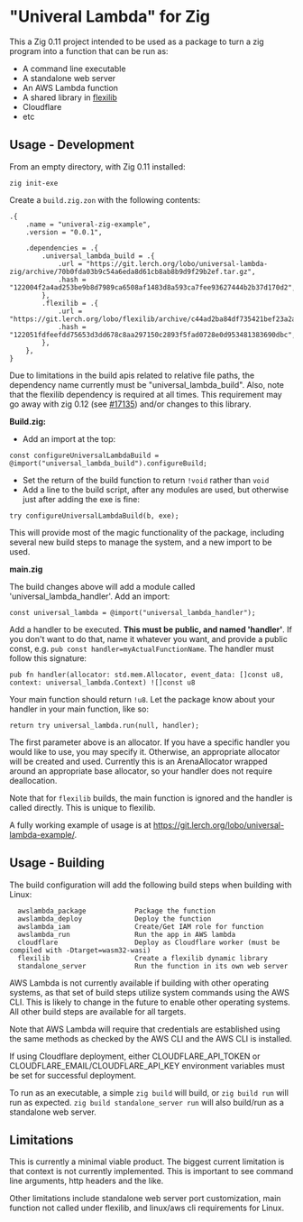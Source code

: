 "Univeral Lambda" for Zig
=========================

This a Zig 0.11 project intended to be used as a package to turn a zig program
into a function that can be run as:

* A command line executable
* A standalone web server
* An AWS Lambda function
* A shared library in [flexilib](https://git.lerch.org/lobo/FlexiLib)
* Cloudflare
* etc

Usage - Development
-------------------

From an empty directory, with Zig 0.11 installed:

`zig init-exe`


Create a `build.zig.zon` with the following contents:

```
.{
    .name = "univeral-zig-example",
    .version = "0.0.1",

    .dependencies = .{
        .universal_lambda_build = .{
            .url = "https://git.lerch.org/lobo/universal-lambda-zig/archive/70b0fda03b9c54a6eda8d61cb8ab8b9d9f29b2ef.tar.gz",
            .hash = "122004f2a4ad253be9b8d7989ca6508af1483d8a593ca7fee93627444b2b37d170d2",
        },
        .flexilib = .{
            .url = "https://git.lerch.org/lobo/flexilib/archive/c44ad2ba84df735421bef23a2ad612968fb50f06.tar.gz",
            .hash = "122051fdfeefdd75653d3dd678c8aa297150c2893f5fad0728e0d953481383690dbc",
        },
    },
}
```

Due to limitations in the build apis related to relative file paths, the
dependency name currently must be "universal_lambda_build". Also, note that
the flexilib dependency is required at all times. This requirement may go away
with zig 0.12 (see [#17135](https://github.com/ziglang/zig/issues/17135))
and/or changes to this library.

**Build.zig:**

* Add an import at the top:

```zig
const configureUniversalLambdaBuild = @import("universal_lambda_build").configureBuild;
```

* Set the return of the build function to return `!void` rather than `void`
* Add a line to the build script, after any modules are used, but otherwise just
  after adding the exe is fine:

```zig
try configureUniversalLambdaBuild(b, exe);
```

This will provide most of the magic functionality of the package, including
several new build steps to manage the system, and a new import to be used.

**main.zig**

The build changes above will add a module called 'universal_lambda_handler'.
Add an import:

```zig
const universal_lambda = @import("universal_lambda_handler");
```

Add a handler to be executed. **This must be public, and named 'handler'**.
If you don't want to do that, name it whatever you want, and provide a public
const, e.g. `pub const handler=myActualFunctionName`. The handler must
follow this signature:

```zig
pub fn handler(allocator: std.mem.Allocator, event_data: []const u8, context: universal_lambda.Context) ![]const u8
```

Your main function should return `!u8`. Let the package know about your handler in your main function, like so:

```zig
return try universal_lambda.run(null, handler);
```

The first parameter above is an allocator. If you have a specific handler you
would like to use, you may specify it. Otherwise, an appropriate allocator
will be created and used. Currently this is an ArenaAllocator wrapped around
an appropriate base allocator, so your handler does not require deallocation.

Note that for `flexilib` builds, the main function is ignored and the handler
is called directly. This is unique to flexilib.

A fully working example of usage is at https://git.lerch.org/lobo/universal-lambda-example/.


Usage - Building
----------------

The build configuration will add the following build steps when building with
Linux:

```
  awslambda_package            Package the function
  awslambda_deploy             Deploy the function
  awslambda_iam                Create/Get IAM role for function
  awslambda_run                Run the app in AWS lambda
  cloudflare                   Deploy as Cloudflare worker (must be compiled with -Dtarget=wasm32-wasi)
  flexilib                     Create a flexilib dynamic library
  standalone_server            Run the function in its own web server
```

AWS Lambda is not currently available if building with other operating systems,
as that set of build steps utilize system commands using the AWS CLI. This is
likely to change in the future to enable other operating systems. All other
build steps are available for all targets.

Note that AWS Lambda will require that credentials are established using the
same methods as checked by the AWS CLI and the AWS CLI is installed.

If using Cloudflare deployment, either CLOUDFLARE_API_TOKEN or
CLOUDFLARE_EMAIL/CLOUDFLARE_API_KEY environment variables must be set for
successful deployment.

To run as an executable, a simple `zig build` will build, or `zig build run`
will run as expected. `zig build standalone_server run` will also build/run
as a standalone web server.

Limitations
-----------

This is currently a minimal viable product. The biggest current limitation
is that context is not currently implemented. This is important to see
command line arguments, http headers and the like.

Other limitations include standalone web server port customization, main
function not called under flexilib, and linux/aws cli requirements for Linux.
